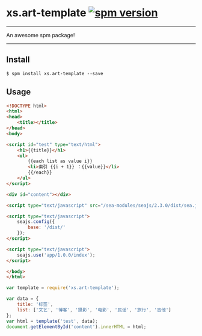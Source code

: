 # xs.art-template [![spm version](http://spmjs.io/badge/xs.art-template)](http://spmjs.io/package/xs.art-template)

---

An awesome spm package!

---

## Install

```
$ spm install xs.art-template --save
```

## Usage

```html
<!DOCTYPE html>
<html>
<head>
	<title></title>
</head>
<body>

<script id="test" type="text/html">
	<h1>{{title}}</h1>
	<ul>
		{{each list as value i}}
		<li>索引 {{i + 1}} ：{{value}}</li>
		{{/each}}
	</ul>
</script>

<div id="content"></div>

<script type="text/javascript" src="/sea-modules/seajs/2.3.0/dist/sea.js"></script>

<script type="text/javascript">
	seajs.config({
		base: '/dist/'
	});
</script>

<script type="text/javascript">
	seajs.use('app/1.0.0/index');
</script>

</body>
</html>
```

```js
var template = require('xs.art-template');

var data = {
	title: '标签',
	list: ['文艺', '博客', '摄影', '电影', '民谣', '旅行', '吉他']
};
var html = template('test', data);
document.getElementById('content').innerHTML = html;
```
